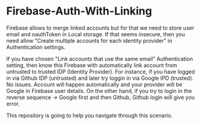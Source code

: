 # Firebase-Auth-With-Linking

Firebase allows to merge linked accounts but for that we need to store user email and oauthToken in Local storage.
If that seems insecure, then you need allow "Create multiple accounts for each identity provider" in Authentication settings.

If you have chosen "Link accounts that use the same email" Authentication setting, then know this
Firebase with automatically link account from untrusted to trusted IDP (Identity Provider).
For instance, if you have logged in via Github IDP (untrusted) and later try loggin in via Google IPD (trusted).
No issues. Account will happen automatically and your provider will be Google in Firebase user details.
On the other hand, if you try to login in the reverse sequence -> Google first and then Github,
Github login will give you error.

This repository is going to help you navigate through this scenario.
